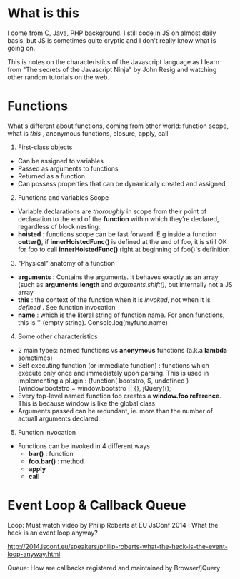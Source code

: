 What is this
===========

I come from C, Java, PHP background. I still code in JS on almost daily basis, but JS is sometimes quite cryptic and I don't really know what is going on.

This is notes on the characteristics of the Javascript language as I learn from "The secrets of the Javascript Ninja" by John Resig and watching other random tutorials on the web. 

Functions
===========
What's different about functions, coming from other world: function scope, what is *this* , anonymous functions, closure, apply, call

1. First-class objects
  - Can be assigned to variables
  - Passed as arguments to functions
  - Returned as a function
  - Can possess properties that can be dynamically created and assigned

2. Functions and variables Scope
  - Variable declarations are _thoroughly_ in scope from their point of declaration to the end of the **function** within which they’re declared, regardless of block nesting.
  - **hoisted** : functions scope can be fast forward. E.g inside a function **outter()**, if **innerHoistedFunc()** is defined at the end of foo, it is still OK for foo to call **innerHoistedFunc()** right at beginning of foo()'s definition

3. "Physical" anatomy of a function    
  - **arguments** : Contains the arguments. It behaves exactly as an array (such as **arguments.length** and *arguments.shift()*, but internally not a JS array
  - **this** : the context of the function when it is *invoked*, not when it is *defined* . See function invocation
  - **name** : which is the literal string of function name. For anon functions, this is '' (empty string). Console.log(myfunc.name)
   
    
4. Some other characteristics
  - 2 main types: named functions vs **anonymous** functions (a.k.a **lambda** sometimes)
  - Self executing function (or immediate function) : functions which execute only once and immediately upon parsing. This is used in implementing a plugin : (function( bootstro, $, undefined ) {window.bootstro = window.bootstro || {}, jQuery)();
  - Every top-level named function foo creates a **window.foo reference**. This is because window is like the global class 
  - Arguments passed can be redundant, ie. more than the number of actuall arguments declared.


5. Function invocation
  - Functions can be invoked in 4 different ways
    - **bar()** : function
    - **foo.bar()** : method
    - **apply**
    - **call**


Event Loop & Callback Queue
===========

Loop: Must watch video by Philip Roberts at EU JsConf 2014 : What the heck is an event loop anyway?

http://2014.jsconf.eu/speakers/philip-roberts-what-the-heck-is-the-event-loop-anyway.html

Queue: How are callbacks registered and maintained by Browser/jQuery
